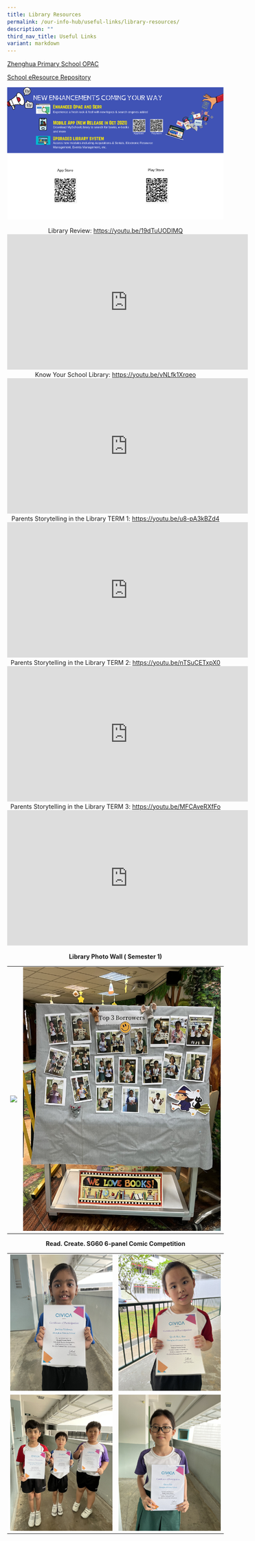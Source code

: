 ```yaml
---
title: Library Resources
permalink: /our-info-hub/useful-links/library-resources/
description: ""
third_nav_title: Useful Links
variant: markdown
---
```

[ Zhenghua Primary School OPAC](https://schoolibrary.moe.edu.sg/zhenghuapri)


[School eResource Repository](https://schoolibrary.moe.edu.sg/eresourcespri/cgi-bin/spydus.exe/MSGTRN/WPAC/HOME)


![Phase 2 Infographics](/images/Our%20info%20hub/mobile%20infographic.png)


<center>Library Review: <a href="https://youtu.be/19dTuUODIMQ" target="_blank">https://youtu.be/19dTuUODIMQ</a></center>
<center><iframe allowfullscreen="" allow="accelerometer; autoplay; clipboard-write; encrypted-media; gyroscope; picture-in-picture; web-share" frameborder="0" title="YouTube video player" src="https://www.youtube.com/embed/19dTuUODIMQ" height="315" width="560"></iframe></center>

<center>Know Your School Library: <a href="https://youtu.be/vNLfk1Xrqeo" target="_blank">https://youtu.be/vNLfk1Xrqeo</a></center>
<center><iframe allowfullscreen="" allow="accelerometer; autoplay; clipboard-write; encrypted-media; gyroscope; picture-in-picture; web-share" frameborder="0" title="YouTube video player" src="https://www.youtube.com/embed/vNLfk1Xrqeo" height="315" width="560"></iframe></center>

<center>Parents Storytelling in the Library TERM 1: <a href="https://youtu.be/u8-pA3kBZd4" target="_blank">https://youtu.be/u8-pA3kBZd4</a></center>
<center><iframe allowfullscreen="" allow="accelerometer; autoplay; clipboard-write; encrypted-media; gyroscope; picture-in-picture; web-share" frameborder="0" title="YouTube video player" src="https://www.youtube.com/embed/u8-pA3kBZd4" height="315" width="560"></iframe></center>

<center>Parents Storytelling in the Library TERM 2: <a href="https://youtu.be/nTSuCETxpX0" target="_blank">https://youtu.be/nTSuCETxpX0</a></center>
<center><iframe allowfullscreen="" allow="accelerometer; autoplay; clipboard-write; encrypted-media; gyroscope; picture-in-picture; web-share" frameborder="0" title="YouTube video player" src="https://www.youtube.com/embed/nTSuCETxpX0" height="315" width="560"></iframe></center>

<center>Parents Storytelling in the Library TERM 3: <a href="https://youtu.be/MFCAveRXfFo" target="_blank">https://youtu.be/MFCAveRXfFo</a></center>
<center><iframe allowfullscreen="" allow="accelerometer; autoplay; clipboard-write; encrypted-media; gyroscope; picture-in-picture; web-share" frameborder="0" title="YouTube video player" src="https://www.youtube.com/embed/MFCAveRXfFo" height="315" width="560"></iframe></center>

**<center>Library Photo Wall ( Semester 1)</center>**

|                 |                                     |
|:-------------:|:----------------:|
| ![](/images/Our%20info%20hub/IMG_4707.jpg) |![](/images/Our%20info%20hub/IMG_4708.jpg) |

**<center>Read. Create. SG60 6-panel Comic Competition</center>**

|                 |                                     |
|:-------------:|:----------------:|
| ![](/images/Our%20info%20hub/1RE.jpg) |![](/images/Our%20info%20hub/2IN.jpg) |
| ![](/images/Our%20info%20hub/3EE.jpg) |![](/images/Our%20info%20hub/5RE.jpg) |